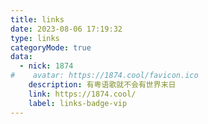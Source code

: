 ```yaml
---
title: links
date: 2023-08-06 17:19:32
type: links
categoryMode: true
data:
  - nick: 1874
#    avatar: https://1874.cool/favicon.ico
    description: 有粤语歌就不会有世界末日
    link: https://1874.cool/
    label: links-badge-vip
---
```

